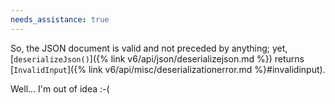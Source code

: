 ```yaml
---
needs_assistance: true
---
```


So, the JSON document is valid and not preceded by anything; yet, [`deserializeJson()`]({% link v6/api/json/deserializejson.md %}) returns [`InvalidInput`]({% link v6/api/misc/deserializationerror.md %}#invalidinput).

Well... I'm out of idea :-(